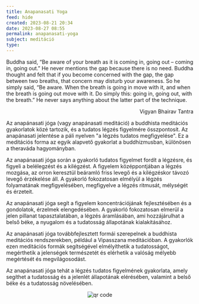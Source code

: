 ```yaml
---
title: Anapanasati Yoga
feed: hide
created: 2023-08-21 20:34
date: 2023-08-27 08:55
permalink: anapanasati-yoga
subject: meditáció
type: 
---
```


Buddha said, “Be aware of your breath as it is coming in, going out – coming in, going out.” He never mentions the gap because there is no need. Buddha thought and felt that if you become concerned with the gap, the gap between two breaths, that concern may disturb your awareness. So he simply said, “Be aware. When the breath is going in move with it, and when the breath is going out move with it. Do simply this: going in, going out, with the breath.” He never says anything about the latter part of the technique.
<p style="text-align:right;">Vigyan Bhairav Tantra</p>
Az anapánasati jóga (vagy anapánasati meditáció) a buddhista meditációs gyakorlatok közé tartozik, és a tudatos légzés figyelmére összpontosít. Az anapánasati jelentése a páli nyelven "a légzés tudatos megfigyelése". Ez a meditációs forma az egyik alapvető gyakorlat a buddhizmusban, különösen a theraváda hagyományban.

Az anapánasati jóga során a gyakorló tudatos figyelmet fordít a légzésre, és figyeli a belélegzést és a kilégzést. A figyelem középpontjában a légzés mozgása, az orron keresztül beáramló friss levegő és a kilégzéskor távozó levegő érzékelése áll. A gyakorló fokozatosan elmélyül a légzés folyamatának megfigyelésében, megfigyelve a légzés ritmusát, mélységét és érzeteit.

Az anapánasati jóga segít a figyelem koncentrációjának fejlesztésében és a gondolatok, érzelmek elengedésében. A gyakorló fokozatosan elmerül a jelen pillanat tapasztalatában, a légzés áramlásában, ami hozzájárulhat a belső béke, a nyugalom és a tudatosság állapotának kialakításához.

Az anapánasati jóga továbbfejlesztett formái szerepelnek a buddhista meditációs rendszerekben, például a Vipasszana meditációban. A gyakorlók ezen meditációs formák segítségével elmélyíthetik a tudatosságot, megérthetik a jelenségek természetét és elérhetik a valóság mélyebb megértését és megvilágosodást.

Az anapánasati jóga tehát a légzés tudatos figyelmének gyakorlata, amely segíthet a tudatosság és a jelenlét állapotának elérésében, valamint a belső béke és a tudatosság növelésében.



<p style="text-align: center;"><img src="https://chart.googleapis.com/chart?cht=qr&chl=https://notes.andrasdenes.com/anapanasati-yoga&chs=180x180&choe=UTF-8&chld=L|2" alt="qr code"></p>

